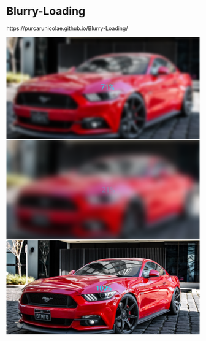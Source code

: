 # Blurry-Loading

<p>https://purcarunicolae.github.io/Blurry-Loading/</p>
<img src="Images/img3.PNG" width=600px>
<bl>
<img src="Images/img2.PNG" width=600px>
<bl>
<img src="Images/img1.PNG" width=600px>

